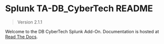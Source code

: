 # Splunk TA-DB_CyberTech README

> Version 2.1.1

Welcome to the DB CyberTech Splunk Add-On. Documentation is hosted at [Read The Docs](http://app-db-cybertech.readthedocs.io).
